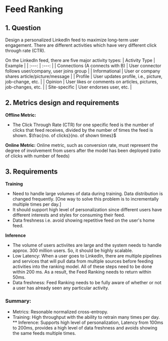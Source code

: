 # Feed Ranking

## 1. Question
Design a personalized LinkedIn feed to maximize long-term user engagement. There are different activities which have very different click through rate (CTR).

On the LinkedIn feed, there are five major activity types:
| Activity Type   | Example    |
| :---:   |  :---: |
| Connections (A connects with B) | User connector follows user/company, user joins group   |
| Informational | User or company shares article/picture/message   |
| Profile | User updates profile, i.e., picture, job-change, etc.   |
| Opinion | User likes or comments on articles, pictures, job-changes, etc.   |
| Site-specific | User endorses user, etc. |

## 2. Metrics design and requirements
**Offline Metric:**

* The Click Through Rate (CTR) for one specific feed is the number of clicks that feed receives, divided by the number of times the feed is shown.
$\frac{no. of clicks}{no. of shown times}$ 

**Online Metric:**
Online metric, such as conversion rate, must represent the degree of involvement from users after the model has been deployed (ratio of clicks with number of feeds)

## 3. Requirements
 **Training**
 * Need to handle large volumes of data during training. Data distribution is changed frequently. [One way to solve this problem is to incrementally multiple times per day.]
 * It should support high level of personalization since different users have different interests and styles for consuming their feed.
 * Data freshness i.e. avoid showing repetitive feed on the user's home feed.

  **Inference**
  * The volume of users activiites are large and the system needs to handle approx. 300 million users. So, it should be highly scalable.
  * Low Latency: When a user goes to LinkedIn, there are multiple pipelines and services that will pull data from multiple sources before feeding activities into the ranking model. All of these steps need to be done within 200 ms. As a result, the Feed Ranking needs to return within 50ms.
  * Data freshness: Feed Ranking needs to be fully aware of whether or not a user has already seen any particular activity. 

### Summary:
* Metrics: Resonable normalized cross-entropy. 
* Training: High throughput with the ability to retrain many times per day.
** Inference: Supports high level of personalization, Latency from 100ms to 200ms, provides a high level of data freshness and avoids showing the same feeds multiple times.

